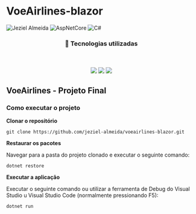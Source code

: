 # VoeAirlines-blazor

![Jeziel Almeida](https://img.shields.io/badge/Jeziel%20Almeida-Blazor-red)
![AspNetCore](https://img.shields.io/badge/ASP.NET%20Core-blue)
![C#](https://img.shields.io/badge/Csharp-green)

<h3 align="center">
🚀 Tecnologias utilizadas
<p>&nbsp;</p>
<img src="https://img.shields.io/badge/Blazor-purple.svg?style=for-the-badge&logo=blazor&logoColor=white">
<img src="https://img.shields.io/badge/ASP.NET Core-blue.svg?style=for-the-badge&logo=dotnet&logoColor=white"/>
<img src="https://img.shields.io/badge/git-%23F05033.svg?style=for-the-badge&logo=git&logoColor=white"/>

## VoeAirlines - Projeto Final

### Como executar o projeto

**Clonar o repositório**
```
git clone https://github.com/jeziel-almeida/voeairlines-blazor.git
```

**Restaurar os pacotes**

Navegar para a pasta do projeto clonado e executar o seguinte comando:

```
dotnet restore
```

**Executar a aplicação**

Executar o seguinte comando ou utilizar a ferramenta de Debug do Visual Studio u Visual Studio Code (normalmente pressionando F5):
```
dotnet run
```
